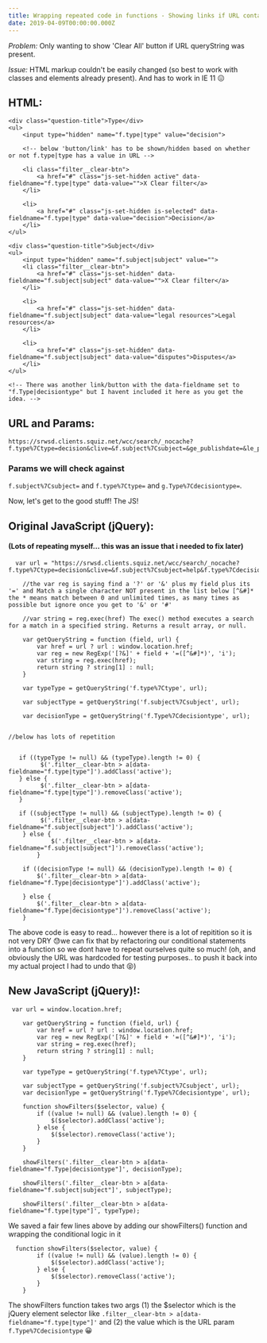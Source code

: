 ```yaml
---
title: Wrapping repeated code in functions - Showing links if URL contains queryString.
date: 2019-04-09T00:00:00.000Z
---
```


*Problem:* Only wanting to show 'Clear All' button if URL queryString was present.

*Issue:* HTML markup couldn't be easily changed (so best to work with classes and elements already present). And has to work in IE 11 😖

## HTML:
```
<div class="question-title">Type</div>
<ul>
	<input type="hidden" name="f.type|type" value="decision">
	
	<!-- below 'button/link' has to be shown/hidden based on whether or not f.type|type has a value in URL -->
	
	<li class="filter__clear-btn">
		<a href="#" class="js-set-hidden active" data-fieldname="f.type|type" data-value="">X Clear filter</a>
	</li>

	<li>
		<a href="#" class="js-set-hidden is-selected" data-fieldname="f.type|type" data-value="decision">Decision</a>
	</li>
</ul>

<div class="question-title">Subject</div>
<ul>
	<input type="hidden" name="f.subject|subject" value="">
	<li class="filter__clear-btn">
		<a href="#" class="js-set-hidden" data-fieldname="f.subject|subject" data-value="">X Clear filter</a>
	</li>
	
	<li>
		<a href="#" class="js-set-hidden" data-fieldname="f.subject|subject" data-value="legal resources">Legal resources</a>
	</li>
	
	<li>
		<a href="#" class="js-set-hidden" data-fieldname="f.subject|subject" data-value="disputes">Disputes</a>
	</li>
</ul>

<!-- There was another link/button with the data-fieldname set to "f.Type|decisiontype" but I havent included it here as you get the idea. -->
```

## URL and Params:
```
https://srwsd.clients.squiz.net/wcc/search/_nocache?f.type%7Ctype=decision&clive=&f.subject%7Csubject=&ge_publishdate=&le_publishdate
```

### Params we will check against 
`f.subject%7Csubject=` and 
`f.type%7Ctype=` and 
`g.Type%7Cdecisiontype=`.

Now, let's get to the good stuff! The JS!

## Original JavaScript (jQuery):
#### (Lots of repeating myself... this was an issue that i needed to fix later)

```
  var url = "https://srwsd.clients.squiz.net/wcc/search/_nocache?f.type%7Ctype=decision&clive=&f.subject%7Csubject=help&f.type%7Cdecisiontype=decision&ge_publishdate=&le_publishdate=&query=legal&num_ranks=10&sort=relevance&start_rank=#";
	
	//the var reg is saying find a '?' or '&' plus my field plus its '=' and Match a single character NOT present in the list below [^&#]*     the * means match between 0 and unlimited times, as many times as possible but ignore once you get to '&' or '#'
	
	//var string = reg.exec(href) The exec() method executes a search for a match in a specified string. Returns a result array, or null.

    var getQueryString = function (field, url) {
        var href = url ? url : window.location.href;
        var reg = new RegExp('[?&]' + field + '=([^&#]*)', 'i');
        var string = reg.exec(href);
        return string ? string[1] : null;
    }

    var typeType = getQueryString('f.type%7Ctype', url);
    
    var subjectType = getQueryString('f.subject%7Csubject', url);

    var decisionType = getQueryString('f.Type%7Cdecisiontype', url);
		

//below has lots of repetition
    

   if ((typeType != null) && (typeType).length != 0) {
		 $('.filter__clear-btn > a[data-fieldname="f.type|type"]').addClass('active');
   } else {
		 $('.filter__clear-btn > a[data-fieldname="f.type|type"]').removeClass('active');
   }

   if ((subjectType != null) && (subjectType).length != 0) {
		 $('.filter__clear-btn > a[data-fieldname="f.subject|subject"]').addClass('active');
    } else {
			$('.filter__clear-btn > a[data-fieldname="f.subject|subject"]').removeClass('active');
		}
		
	if ((decisionType != null) && (decisionType).length != 0) {
		$('.filter__clear-btn > a[data-fieldname="f.Type|decisiontype"]').addClass('active');

	} else {
		$('.filter__clear-btn > a[data-fieldname="f.Type|decisiontype"]').removeClass('active');
	}

```

The above code is easy to read... however there is a lot of repitition so it is not very DRY 😓we can fix that by refactoring our conditional statements into a function so we dont have to repeat ourselves quite so much! (oh, and obviously the URL was hardcoded for testing purposes.. to push it back into my actual project I had to undo that 😝)


## New JavaScript (jQuery)!:

```
 var url = window.location.href;

    var getQueryString = function (field, url) {
        var href = url ? url : window.location.href;
        var reg = new RegExp('[?&]' + field + '=([^&#]*)', 'i');
        var string = reg.exec(href);
        return string ? string[1] : null;
    }

    var typeType = getQueryString('f.type%7Ctype', url);
    
    var subjectType = getQueryString('f.subject%7Csubject', url);
    var decisionType = getQueryString('f.Type%7Cdecisiontype', url);

    function showFilters($selector, value) {
        if ((value != null) && (value).length != 0) {
            $($selector).addClass('active');
        } else {
            $($selector).removeClass('active');
        }
    }

    showFilters('.filter__clear-btn > a[data-fieldname="f.Type|decisiontype"]', decisionType);

    showFilters('.filter__clear-btn > a[data-fieldname="f.subject|subject"]', subjectType);

    showFilters('.filter__clear-btn > a[data-fieldname="f.type|type"]', typeType);
```

We saved a fair few lines above by adding our showFilters() function and wrapping the conditional logic in it
```
  function showFilters($selector, value) {
        if ((value != null) && (value).length != 0) {
            $($selector).addClass('active');
        } else {
            $($selector).removeClass('active');
        }
    }
```

The showFilters function takes two args (1) the $selector which is the jQuery element selector like `.filter__clear-btn > a[data-fieldname="f.type|type"]'` and (2) the value which is the URL param `f.Type%7Cdecisiontype` 😀






